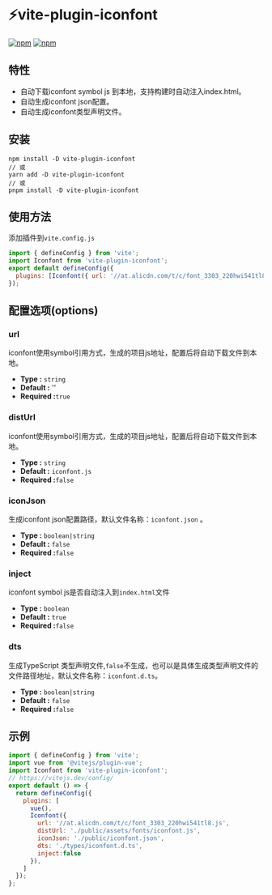 # ⚡vite-plugin-iconfont

[![npm](https://img.shields.io/npm/v/vite-plugin-iconfont)](https://www.npmjs.com/package/vite-plugin-iconfont) [![npm](https://img.shields.io/npm/dt/vite-plugin-iconfont)](https://www.npmjs.com/package/vite-plugin-iconfont)

## 特性

- 自动下载iconfont symbol js 到本地，支持构建时自动注入index.html。
- 自动生成iconfont json配置。
- 自动生成iconfont类型声明文件。

## 安装

```shell
npm install -D vite-plugin-iconfont
// 或
yarn add -D vite-plugin-iconfont
// 或
pnpm install -D vite-plugin-iconfont
```

## 使用方法

添加插件到`vite.config.js`

```js
import { defineConfig } from 'vite';
import Iconfont from 'vite-plugin-iconfont';
export default defineConfig({
  plugins: [Iconfont({ url: '//at.alicdn.com/t/c/font_3303_220hwi541tl8.js'})]
});
```

## 配置选项(options)

### url

iconfont使用symbol引用方式，生成的项目js地址，配置后将自动下载文件到本地。

- **Type :** `string`
- **Default :** ''
- **Required :**`true`

### distUrl

iconfont使用symbol引用方式，生成的项目js地址，配置后将自动下载文件到本地。

- **Type :** `string`
- **Default :** `iconfont.js`
- **Required :**`false`

### iconJson

生成iconfont json配置路径，默认文件名称：`iconfont.json` 。

- **Type :** `boolean|string`
- **Default :** `false`
- **Required :**`false`

### inject

iconfont symbol js是否自动注入到`index.html`文件

- **Type :** `boolean`
- **Default :** `true`
- **Required :**`false`

### dts

生成TypeScript 类型声明文件,`false`不生成，也可以是具体生成类型声明文件的文件路径地址，默认文件名称：`iconfont.d.ts`。

- **Type :** `boolean|string`
- **Default :** `false`
- **Required :**`false`

## 示例

```js
import { defineConfig } from 'vite';
import vue from '@vitejs/plugin-vue';
import Iconfont from 'vite-plugin-iconfont';
// https://vitejs.dev/config/
export default () => {
  return defineConfig({
    plugins: [
      vue(),
      Iconfont({
        url: '//at.alicdn.com/t/c/font_3303_220hwi541tl8.js',
        distUrl: './public/assets/fonts/iconfont.js',
        iconJson: './public/iconfont.json',
        dts: './types/iconfont.d.ts',
        inject:false
      }),
    ]
  });
};

```

